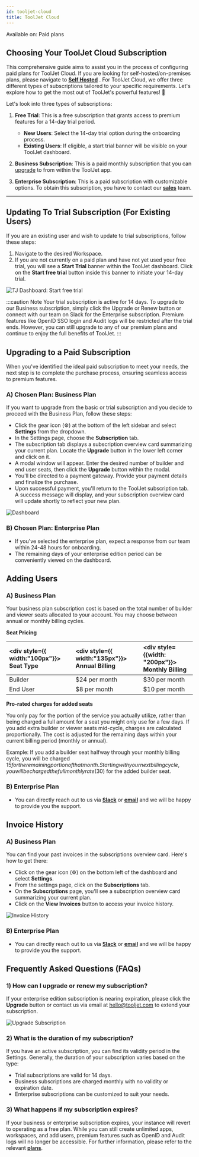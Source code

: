 ```yaml
---
id: tooljet-cloud
title: ToolJet Cloud
---
```


<div className='badge badge--primary heading-badge'>Available on: Paid plans</div>

## Choosing Your ToolJet Cloud Subscription

This comprehensive guide aims to assist you in the process of configuring paid plans for ToolJet Cloud. If you are looking for self-hosted/on-premises plans, please navigate to **[Self Hosted](./self-hosted)** . For ToolJet Cloud, we offer three different types of subscriptions tailored to your specific requirements. Let's explore how to get the most out of ToolJet's powerful features! 🚀

Let's look into three types of subscriptions:

1. **Free Trial**: This is a free subscription that grants access to premium features for a 14-day trial period.

   - **New Users**: Select the 14-day trial option during the onboarding process.
   - **Existing Users**: If eligible, a start trial banner will be visible on your ToolJet dashboard.

2. **Business Subscription**: This is a paid monthly subscription that you can [upgrade](#a-chosen-plan-business-plan) to from within the ToolJet app.
3. **Enterprise Subscription**: This is a paid subscription with customizable options. To obtain this subscription, you have to contact our **[sales](https://tooljet.com/slack)** team.

---

## Updating To Trial Subscription (For Existing Users)

If you are an existing user and wish to update to trial subscriptions, follow these steps:

1. Navigate to the desired Workspace.
2. If you are not currently on a paid plan and have not yet used your free trial, you will see a **Start Trial** banner within the ToolJet dashboard. Click on the **Start free trial** button inside this banner to initiate your 14-day trial.

<div style={{textAlign: 'center'}}>

<img className="screenshot-full" src="/img/licensing/dashboard-free-trial.png" alt="TJ Dashboard: Start free trial" />

</div>

:::caution Note
Your trial subscription is active for 14 days. To upgrade to our Business subscription, simply click the Upgrade or Renew button or connect with our team on Slack for the Enterprise subscription. Premium features like OpenID SSO login and Audit logs will be restricted after the trial ends. However, you can still upgrade to any of our premium plans and continue to enjoy the full benefits of ToolJet.
:::

## Upgrading to a Paid Subscription

When you've identified the ideal paid subscription to meet your needs, the next step is to complete the purchase process, ensuring seamless access to premium features.

### A) Chosen Plan: Business Plan

If you want to upgrade from the basic or trial subscription and you decide to proceed with the Business Plan, follow these steps:

- Click the gear icon (⚙️) at the bottom of the left sidebar and select **Settings** from the dropdown.
- In the Settings page, choose the **Subscription** tab.
- The subscription tab displays a subscription overview card summarizing your current plan. Locate the **Upgrade** button in the lower left corner and click on it.
- A modal window will appear. Enter the desired number of builder and end user seats, then click the **Upgrade** button within the modal.
- You'll be directed to a payment gateway. Provide your payment details and finalize the purchase.
- Upon successful payment, you'll return to the ToolJet subscription tab. A success message will display, and your subscription overview card will update shortly to reflect your new plan.

<div style={{textAlign: 'center'}}>

<img className="screenshot-full" src="/img/licensing/upgrade-business-plan.gif" alt="Dashboard"/>

</div>

### B) Chosen Plan: Enterprise Plan

- If you've selected the enterprise plan, expect a response from our team within 24-48 hours for onboarding.
- The remaining days of your enterprise edition period can be conveniently viewed on the dashboard.

## Adding Users

### A) Business Plan

Your business plan subscription cost is based on the total number of builder and viewer seats allocated to your account. You may choose between annual or monthly billing cycles.

**Seat Pricing**

| <div style={{ width:"100px"}}> Seat Type </div> | <div style={{ width:"135px"}}> Annual Billing </div> | <div style={{width: "200px"}}> Monthly Billing </div>|
| :------------ | :---------- | :------------ |
| Builder     | $24 per month    | $30 per month |
| End User        | $8 per month      | $10 per month |

**Pro-rated charges for added seats**

You only pay for the portion of the service you actually utilize, rather than being charged a full amount for a seat you might only use for a few days. If you add extra builder or viewer seats mid-cycle, charges are calculated proportionally. The cost is adjusted for the remaining days within your current billing period (monthly or annual).

Example: If you add a builder seat halfway through your monthly billing cycle, you will be charged $15 for the remaining portion of that month. Starting with your next billing cycle, you will be charged the full monthly rate ($30) for the added builder seat.

### B) Enterprise Plan

- You can directly reach out to us via **[Slack](https://tooljet.com/slack)** or **[email](mailto:hello@tooljet.com)** and we will be happy to provide you the support.

## Invoice History

### A) Business Plan

You can find your past invoices in the subscriptions overview card. Here's how to get there:

- Click on the gear icon (⚙️) on the bottom left of the dashboard and select **Settings**.
- From the settings page, click on the **Subscriptions** tab.
- On the **Subscriptions** page, you'll see a subscription overview card summarizing your current plan.
- Click on the **View Invoices** button to access your invoice history.

<div style={{textAlign: 'center'}}>

<img className="screenshot-full" src="/img/licensing/invoice-history.gif" alt="Invoice History" />

</div>

### B) Enterprise Plan

- You can directly reach out to us via **[Slack](https://tooljet.com/slack)** or **[email](mailto:hello@tooljet.com)** and we will be happy to provide you the support.


## Frequently Asked Questions (FAQs)

### 1) How can I upgrade or renew my subscription?

If your enterprise edition subscription is nearing expiration, please click the **Upgrade** button or contact us via email at hello@tooljet.com to extend your subscription.

<div style={{textAlign: 'center'}}>

<img className="screenshot-full" src="/img/licensing/upgrade-subscription.png" alt="Upgrade Subscription" />

</div>

### 2) What is the duration of my subscription?

If you have an active subscription, you can find its validity period in the Settings. Generally, the duration of your subscription varies based on the type:

- Trial subscriptions are valid for 14 days.
- Business subscriptions are charged monthly with no validity or expiration date.
- Enterprise subscriptions can be customized to suit your needs.

### 3) What happens if my subscription expires?

If your business or enterprise subscription expires, your instance will revert to operating as a free plan. While you can still create unlimited apps, workspaces, and add users, premium features such as OpenID and Audit logs will no longer be accessible. For further information, please refer to the relevant **[plans](https://www.tooljet.com/pricing)**.
